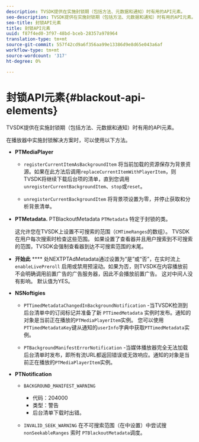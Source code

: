 ```yaml
---
description: TVSDK提供在实施封锁期（包括方法、元数据和通知）时有用的API元素。
seo-description: TVSDK提供在实施封锁期（包括方法、元数据和通知）时有用的API元素。
seo-title: 封锁API元素
title: 封锁API元素
uuid: f87f4ed0-3f97-48bd-bceb-28357a978964
translation-type: tm+mt
source-git-commit: 557f42cd9a6f356aa99e13386d9e8d65e043a6af
workflow-type: tm+mt
source-wordcount: '317'
ht-degree: 0%

---
```



# 封锁API元素{#blackout-api-elements}

TVSDK提供在实施封锁期（包括方法、元数据和通知）时有用的API元素。

在播放器中实施封锁解决方案时，可以使用以下方法。

* **PTMediaPlayer**

   * `registerCurrentItemAsBackgroundItem` 将当前加载的资源保存为背景资源。如果在此方法后调用`replaceCurrentItemWithPlayerItem`，则TVSDK将继续下载后台项的清单，直到您调用`unregisterCurrentBackgroundItem`、`stop`或`reset`。

   * `unregisterCurrentBackgroundItem` 将背景项设置为零，并停止获取和分析背景清单。

* **PTMetadata.** PTBlackoutMetadata `PTMetadata` 特定于封锁的类。

   这允许您在TVSDK上设置不可搜索的范围（`CMTimeRanges`的数组）。 TVSDK在用户每次搜索时检查这些范围。 如果设置了查看器并且用户搜索到不可搜索的范围，TVSDK会强制查看器到达不可搜索范围的末尾。

* **开始此** **** 处NEXTPTAdMetadata通过设置为“是”或“否”，在实时流上 `enableLivePreroll` 启用或禁用预滚动。如果为否，则TVSDK在内容播放前不会明确调用前置广告的广告服务器，因此不会播放前置广告。 这对中间人没有影响。 默认值为YES。

* **NSNoftigies**

   * `PTTimedMetadataChangedInBackgroundNotification` -当TVSDK检测到后台清单中的订阅标记并准备了新 `PTTimedMetadata` 实例时发布。通知的对象是当前正在播放的`PTMediaPlayerItem`实例。 您可以使用`PTTimedMetadataKey`键从通知的`userInfo`字典中获取`PTTimedMetadata`实例。

   * `PTBackgroundManifestErrorNotification` -当媒体播放器完全无法加载后台清单时发布，即所有流URL都返回错误或无效响应。通知的对象是当前正在播放的`PTMediaPlayerItem`实例。

* **PTNotification**

   * `BACKGROUND_MANIFEST_WARNING`

      * 代码：204000
      * 类型：警告
      * 后台清单下载时出错。
   * `INVALID_SEEK_WARNING` 在不可搜索范围（在中设置）中尝试搜 `nonSeekableRanges` 索时 `PTBlackoutMetadata`调度。